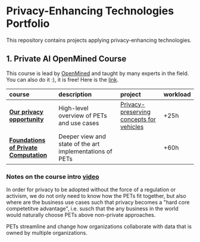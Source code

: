 # Privacy-Enhancing Technologies Portfolio

This repository contains projects applying privacy-enhancing technologies.

## 1. Private AI OpenMined Course

This course is lead by [OpenMined](https://www.openmined.org/) and taught by many experts in the field. 
You can also do it :), it is free! Here is the [link](https://courses.openmined.org/).

| course | description | project | workload |
|:-------|:-------|:-------|:-------|
|[**Our privacy opportunity**](https://github.com/gonzalo-munillag/Private_AI_OpenMined/tree/main/Our_Privacy_Opportunity)| High-level overview of PETs and use cases | [Privacy-preserving concepts for vehicles](https://github.com/gonzalo-munillag/Private_AI_OpenMined/blob/main/Our_Privacy_Opportunity/Project_Privacy_Product_Specification.md) | +25h |
|[**Foundations of Private Computation**](https://github.com/gonzalo-munillag/Private_AI_OpenMined/tree/main/Foundations_of_Private_Computation)| Deeper view and state of the art implementations of PETs | | +60h |



### Notes on the course intro [video](https://www.youtube.com/watch?v=ZdfpXIyY9iY&feature=youtu.be)

In order for privacy to be adopted without the force of a regulation or activism, we do not only need to know how the PETs fit together, but also where are the business use cases such that privacy becomes a "hard core competetitve advantage", i.e. susch that the any business in the world would naturally choose PETs above non-private approaches.

PETs streamline and change how organizations collaborate with data that is owned by multiple organizations. 
